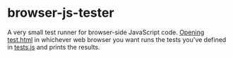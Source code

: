 # browser-js-tester
A very small test runner for browser-side JavaScript code. [Opening test.html](https://471.no/browser-js-tester/test.html) in whichever web browser you want runs the tests you've defined in [tests.js](test.js) and prints the results.